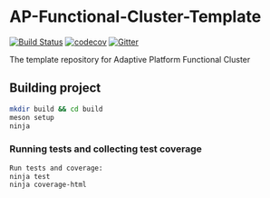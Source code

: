 # AP-Functional-Cluster-Template

[![Build Status](https://travis-ci.org/UmlautSoftwareDevelopmentAccount/AP-Functional-Cluster-Template.svg?branch=master)](https://travis-ci.org/UmlautSoftwareDevelopmentAccount/AP-Functional-Cluster-Template) [![codecov](https://codecov.io/gh/UmlautSoftwareDevelopmentAccount/AP-Functional-Cluster-Template/branch/master/graph/badge.svg)](https://codecov.io/gh/UmlautSoftwareDevelopmentAccount/AP-Functional-Cluster-Template) [![Gitter](https://badges.gitter.im/AUTOSAR-Adaptive/Functional-Cluster-Template.svg)](https://gitter.im/AUTOSAR-Adaptive/Functional-Cluster-Template?utm_source=badge&utm_medium=badge&utm_campaign=pr-badge)

The template repository for Adaptive Platform Functional Cluster


## Building project

```sh
mkdir build && cd build
meson setup
ninja
```

### Running tests and collecting test coverage
```sh
Run tests and coverage:
ninja test
ninja coverage-html
```
